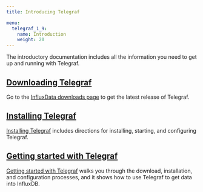 ```yaml
---
title: Introducing Telegraf

menu:
  telegraf_1_9:
    name: Introduction
    weight: 20
---
```


The introductory documentation includes all the information you need to get up and running with Telegraf.

## [Downloading Telegraf](/telegraf/v1.9/introduction/downloading/)

Go to the [InfluxData downloads page](https://portal.influxdata.com/downloads#telegraf) to get the latest release of Telegraf.

## [Installing Telegraf](/telegraf/v1.9/introduction/installation/)

[Installing Telegraf](/telegraf/v1.9/introduction/installation/) includes directions for installing, starting, and configuring Telegraf.

## [Getting started with Telegraf](/telegraf/v1.9/introduction/getting-started/)

[Getting started with Telegraf](/telegraf/v1.9/introduction/getting-started/) walks you through the download, installation, and configuration processes, and it shows how to use Telegraf to get data into InfluxDB.
